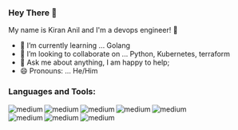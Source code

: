 ### Hey There 👋

My name is Kiran Anil and I'm a devops engineer! 👋


- 🌱 I’m currently learning ... Golang
- 👯 I’m looking to collaborate on ... Python, Kubernetes, terraform
- 💬 Ask me about anything, I am happy to help;
- 😄 Pronouns: ... He/Him

### Languages and Tools:

<img align="left" alt="medium" 
src="https://img.shields.io/badge/Amazon_AWS-FF9900?style=for-the-badge&logo=amazonaws&logoColor=white" />
<img align="left" alt="medium" 
src="https://img.shields.io/badge/circleci-343434?style=for-the-badge&logo=circleci&logoColor=white" />
<img align="left" alt="medium" 
src="https://img.shields.io/badge/microsoft%20azure-0089D6?style=for-the-badge&logo=microsoft-azure&logoColor=white" />
<img align="left" alt="medium" 
src="https://img.shields.io/badge/Docker-2CA5E0?style=for-the-badge&logo=docker&logoColor=white" />
<img align="left" alt="medium" 
src="https://img.shields.io/badge/Django-092E20?style=for-the-badge&logo=django&logoColor=green" />
<br>
<img align="left" alt="medium" 
src="https://img.shields.io/badge/kubernetes-326ce5.svg?&style=for-the-badge&logo=kubernetes&logoColor=white" />
<img align="left" alt="medium" 
src="https://img.shields.io/badge/Shell_Script-121011?style=for-the-badge&logo=gnu-bash&logoColor=white" />
<img align="left" alt="medium" 
src="https://img.shields.io/badge/Python-FFD43B?style=for-the-badge&logo=python&logoColor=darkgreen" />
